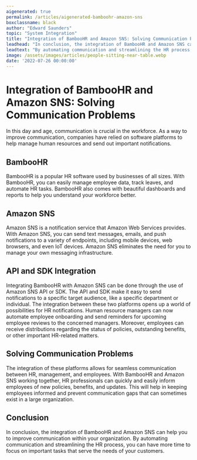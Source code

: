 ```yaml
---
aigenerated: true
permalink: /articles/aigenerated-bamboohr-amazon-sns
boxclassname: black
author: "Edward Saunders"
topic: "System Integration"
title: "Integration of BambooHR and Amazon SNS: Solving Communication Problems"
leadhead: "In conclusion, the integration of BambooHR and Amazon SNS can help you to improve communication within your organization"
leadtext: "By automating communication and streamlining the HR process, you can have more time to focus on important tasks that serve the needs of your customers."
image: /assets/images/articles/people-sitting-near-table.webp
date: '2022-07-26 00:00:00'
---
```

<div class="arttext">	<h1>Integration of BambooHR and Amazon SNS: Solving Communication Problems</h1>
	<p>In this day and age, communication is crucial in the workforce. As a way to improve communication, companies have relied on software platforms to help manage human resources and send out important notifications. </p>
	<h2>BambooHR</h2>
	<p>BambooHR is a popular HR software used by businesses of all sizes. With BambooHR, you can easily manage employee data, track leaves, and automate HR tasks. BambooHR also comes with beautiful dashboards and reports to help you understand your workforce better. </p>
	<h2>Amazon SNS</h2>
	<p>Amazon SNS is a notification service that Amazon Web Services provides. With Amazon SNS, you can send text messages, emails, and push notifications to a variety of endpoints, including mobile devices, web browsers, and even IoT devices. Amazon SNS eliminates the need for you to manage your own messaging infrastructure. </p>
	<h2>API and SDK Integration</h2>
	<p>Integrating BambooHR with Amazon SNS can be done through the use of Amazon SNS API or SDK. The API and SDK make it easy to send notifications to a specific target audience, like a specific department or individual. The integration between these two platforms opens up a world of possibilities for HR notifications. Human resource managers can now automate employee onboarding and send reminders for upcoming employee reviews to the concerned managers. Moreover, employees can receive distributions regarding the status of policies, outstanding benefits, or other important HR-related matters. </p>
	<h2>Solving Communication Problems</h2>
	<p>The integration of these platforms allows for seamless communication between HR, management, and employees. With BambooHR and Amazon SNS working together, HR professionals can quickly and easily inform employees of new policies, benefits, and updates. This will help in keeping employees informed and prevent communication gaps that can sometimes exist in a large organization. </p>
	<h2>Conclusion</h2>
	<p>In conclusion, the integration of BambooHR and Amazon SNS can help you to improve communication within your organization. By automating communication and streamlining the HR process, you can have more time to focus on important tasks that serve the needs of your customers. </p>
</div>